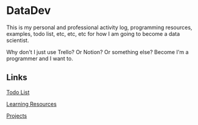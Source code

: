 # DataDev

This is my personal and professional activity log, programming resources, examples, todo list,
etc, etc, etc for how I am going to become a data scientist.

Why don't I just use Trello? Or Notion? Or something else? Become I'm a programmer and I want to.

## Links

[Todo List](TODO.md)

[Learning Resources](RESOURCES.md)

[Projects](PROJECTS.md)